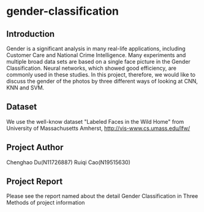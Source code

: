 # gender-classification
## Introduction
Gender is a significant analysis in many real-life applications, including Customer Care and National Crime Intelligence. Many experiments and multiple broad data sets are based on a single face picture in the Gender Classification. Neural networks, which showed good efficiency, are commonly used in these studies. In this project, therefore, we would like to discuss the gender of the photos by three different ways of looking at CNN, KNN and SVM.

## Dataset
We use the well-know dataset "Labeled Faces in the Wild Home" from University of Massachusetts Amherst, http://vis-www.cs.umass.edu/lfw/

## Project Author 
Chenghao Du(N11726887)
Ruiqi Cao(N19515630)

## Project Report
Please see the report named about the detail Gender Classification in Three Methods of project information
